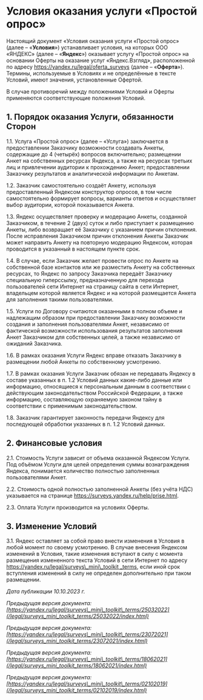  Условия оказания услуги «Простой опрос»
=======================================

   Настоящий документ «Условия оказания услуги «Простой опрос» (далее – «**Условия**») устанавливает условия, на которых ООО «ЯНДЕКС» (далее – «**Яндекс**») оказывает услугу «Простой опрос» на основании Оферты на оказание услуг «Яндекс.Взгляд», расположенной по адресу <https://yandex.ru/legal/oferta_surveys> (далее – «**Оферта**»). Термины, используемые в Условиях и не определённые в тексте Условий, имеют значения, установленные Офертой.

  В случае противоречий между положениями Условий и Оферты применяются соответствующие положения Условий.

  1\. Порядок оказания Услуги, обязанности Сторон
-----------------------------------------------

 1\.1\. Услуга «Простой опрос» (далее – «Услуга») заключается в предоставлении Заказчику возможности создавать Анкеты, содержащие до 4 (четырёх) вопросов включительно; размещении Анкет на собственных ресурсах Яндекса, а также на ресурсах третьих лиц и привлечении аудитории к прохождению Анкет; предоставлении Заказчику результатов и аналитической информации по Анкетам.

 1\.2\. Заказчик самостоятельно создаёт Анкету, используя предоставленный Яндексом конструктор опросов, в том числе самостоятельно формирует вопросы, варианты ответов и осуществляет выбор аудитории, которой показывается Анкета.

  1\.3\. Яндекс осуществляет проверку и модерацию Анкеты, созданной Заказчиком, в течение 2 (двух) суток и либо приступает к размещению Анкеты, либо возвращает её Заказчику с указанием причин отклонения. После исправления Заказчиком причин отклонения Анкеты Заказчик может направить Анкету на повторную модерацию Яндексом, которая проводится в указанный в настоящем пункте срок.

  1\.4\. В случае, если Заказчик желает провести опрос по Анкете на собственной базе контактов или же разместить Анкету на собственных ресурсах, то Яндекс по запросу Заказчика передаёт Заказчику специальную гиперссылку, предназначенную для перехода пользователей сети Интернет на страницу сайта в сети Интернет, владельцем которой является Яндекс и на которой размещается Анкета для заполнения такими пользователями.

  1\.5\. Услуги по Договору считаются оказанными в полном объеме и надлежащим образом при предоставлении Заказчику возможности создания и заполнения пользователями Анкет, независимо от фактической возможности использования результатов заполнения Анкет Заказчиком для собственных целей, а также независимо от ожиданий Заказчика.

  1\.6\. В рамках оказания Услуги Яндекс вправе отказать Заказчику в размещении любой Анкеты по собственному усмотрению.

  1\.7\. В рамках оказания Услуги Заказчик обязан не передавать Яндексу в составе указанных в п. 1\.2 Условий данных какие\-либо данные или информацию, относящиеся к персональным данным в соответствии с действующим законодательством Российской Федерации, а также информацию, составляющую охраняемую законом тайну в соответствии с применимым законодательством.

  1\.8\. Заказчик гарантирует законность передачи Яндексу для последующей обработки указанных в п. 1\.2 Условий данных.

  2\. Финансовые условия
----------------------

 2\.1\. Стоимость Услуги зависит от объема оказанной Яндексом Услуги. Под объёмом Услуги для целей определения суммы вознаграждения Яндекса, понимается количество полностью заполненных пользователями Анкет.

 2\.2\. Стоимость одной полностью заполненной Анкеты (без учёта НДС) указывается на странице <https://surveys.yandex.ru/help/prise.html>.

 2\.3\. Оплата Услуги производится на условиях Оферты.

  3\. Изменение Условий
---------------------

 3\.1\. Яндекс оставляет за собой право внести изменения в Условия в любой момент по своему усмотрению. В случае внесения Яндексом изменений в Условия, такие изменения вступают в силу с момента размещения измененного текста Условий в сети Интернет по адресу [https://yandex.ru/legal/surveys\_mini\_toolkit \_terms](https://yandex.ru/legal/surveys_mini_toolkit_terms/), если иной срок вступления изменений в силу не определен дополнительно при таком размещении.

 *Дата публикации 10\.10\.2023 г.*

  *Предыдущая версия документа: [https://yandex.ru/legal/surveys\_mini\_toolkit\_terms/25032022](/legal/surveys_mini_toolkit_terms/25032022/index.html)* 

  *Предыдущая версия документа: [https://yandex.ru/legal/surveys\_mini\_toolkit\_terms/23072021](/legal/surveys_mini_toolkit_terms/23072021/index.html)* 

  *Предыдущая версия документа: [https://yandex.ru/legal/surveys\_mini\_toolkit\_terms/18062021](/legal/surveys_mini_toolkit_terms/18062021/index.html)* 

  *Предыдущая версия документа: [https://yandex.ru/legal/surveys\_mini\_toolkit\_terms/02102019](/legal/surveys_mini_toolkit_terms/02102019/index.html)* 

  
